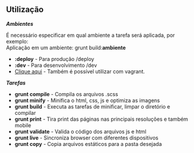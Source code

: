 ## Utilização

***Ambientes***

É necessário especificar em qual ambiente a tarefa será aplicada, por exemplo:<br>
Aplicação em um ambiente: grunt build:**ambiente**

- **:deploy**				- Para produção /deploy
- **:dev**				- Para desenvolvimento /dev
- [Clique aqui](app/env/Readme.md) - Também é possível utilizar com vagrant.


***Tarefas***

- **grunt compile**		- Compila os arquivos .scss
- **grunt minify**		- Minifica o html, css, js e optimiza as imagens
- **grunt build**			- Executa as tarefas de minificar, limpar o diretório e compilar
- **grunt print**			- Tira print das páginas nas principais resoluções e também mobile
- **grunt validate**		- Valida o código dos arquivos js e html
- **grunt live**			- Sincroniza browser com diferentes dispositivos
- **grunt copy**		- Copia arquivos estáticos para a pasta desejada